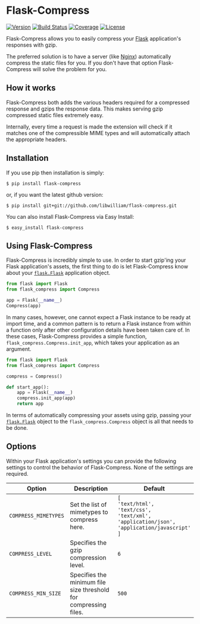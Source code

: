 # Flask-Compress

[![Version](https://img.shields.io/pypi/v/flask-compress.svg)](https://pypi.python.org/pypi/Flask-Compress)
[![Build Status](https://travis-ci.org/libwilliam/flask-compress.png)](https://travis-ci.org/libwilliam/flask-compress)
[![Coverage](https://coveralls.io/repos/libwilliam/flask-compress/badge.svg)](https://coveralls.io/github/libwilliam/flask-compress)
[![License](https://img.shields.io/pypi/l/flask-compress.svg)](https://github.com/libwilliam/flask-compress/blob/master/LICENSE.txt)

Flask-Compress allows you to easily compress your [Flask](http://flask.pocoo.org/) application's responses with gzip.

The preferred solution is to have a server (like [Nginx](http://wiki.nginx.org/Main)) automatically compress the static files for you. If you don't have that option Flask-Compress will solve the problem for you.


## How it works

Flask-Compress both adds the various headers required for a compressed response and gzips the response data. This makes serving gzip compressed static files extremely easy.

Internally, every time a request is made the extension will check if it matches one of the compressible MIME types and will automatically attach the appropriate headers.


## Installation

If you use pip then installation is simply:

```shell
$ pip install flask-compress
```

or, if you want the latest github version:

```shell
$ pip install git+git://github.com/libwilliam/flask-compress.git
```

You can also install Flask-Compress via Easy Install:

```shell
$ easy_install flask-compress
```


## Using Flask-Compress

Flask-Compress is incredibly simple to use. In order to start gzip'ing your Flask application's assets, the first thing to do is let Flask-Compress know about your [`flask.Flask`](http://flask.pocoo.org/docs/latest/api/#flask.Flask) application object.

```python
from flask import Flask
from flask_compress import Compress

app = Flask(__name__)
Compress(app)
```

In many cases, however, one cannot expect a Flask instance to be ready at import time, and a common pattern is to return a Flask instance from within a function only after other configuration details have been taken care of. In these cases, Flask-Compress provides a simple function, `flask_compress.Compress.init_app`, which takes your application as an argument.

```python
from flask import Flask
from flask_compress import Compress

compress = Compress()

def start_app():
	app = Flask(__name__)
    compress.init_app(app)
    return app
```

In terms of automatically compressing your assets using gzip, passing your [`flask.Flask`](http://flask.pocoo.org/docs/latest/api/#flask.Flask) object to the `flask_compress.Compress` object is all that needs to be done.


## Options

Within your Flask application's settings you can provide the following settings to control the behavior of Flask-Compress. None of the settings are required.

| Option | Description | Default |
| ------ | ----------- | ------- |
| `COMPRESS_MIMETYPES` | Set the list of mimetypes to compress here. | `[`<br>`'text/html',`<br>`'text/css',`<br>`'text/xml',`<br>`'application/json',`<br>`'application/javascript'`<br>`]` |
| `COMPRESS_LEVEL` | Specifies the gzip compression level. | `6` |
| `COMPRESS_MIN_SIZE` | Specifies the minimum file size threshold for compressing files. | `500` |
